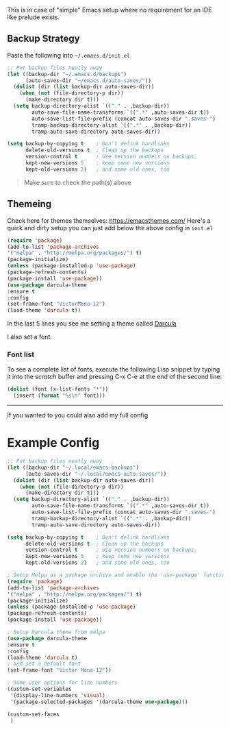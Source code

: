 This is in case of "simple" Emacs setup where no requirement for an IDE like prelude exists.

## Backup Strategy

Paste the following into `~/.emacs.d/init.el`
```el
;; Put backup files neatly away                                                 
(let ((backup-dir "~/.emacs.d/backups")
      (auto-saves-dir "~/emacs.d/auto-saves/"))
  (dolist (dir (list backup-dir auto-saves-dir))
    (when (not (file-directory-p dir))
      (make-directory dir t)))
  (setq backup-directory-alist `(("." . ,backup-dir))
        auto-save-file-name-transforms `((".*" ,auto-saves-dir t))
        auto-save-list-file-prefix (concat auto-saves-dir ".saves-")
        tramp-backup-directory-alist `((".*" . ,backup-dir))
        tramp-auto-save-directory auto-saves-dir))

(setq backup-by-copying t    ; Don't delink hardlinks
      delete-old-versions t  ; Clean up the backups
      version-control t      ; Use version numbers on backups,
      kept-new-versions 5    ; keep some new versions
      kept-old-versions 2)   ; and some old ones, too
```
> Make sure to check the path(s) above

## Themeing

Check here for themes themselves: https://emacsthemes.com/
Here's a quick and dirty setup you can just add below the above config in `init.el`

```el
(require 'package)
(add-to-list 'package-archives
'("melpa" . "http://melpa.org/packages/") t)
(package-initialize)
(unless (package-installed-p 'use-package)
(package-refresh-contents)
(package-install 'use-package))
(use-package darcula-theme
:ensure t
:config
(set-frame-font "VictorMono-12")
(load-theme 'darcula t))
```

In the last 5 lines you see me setting a theme called [Darcula](https://emacsthemes.com/themes/darcula-theme.html)

I also set a font.

### Font list
To see a complete list of fonts, execute the following Lisp snippet by typing it into the *scratch* buffer and pressing C-x C-e at the end of the second line:

```el
(dolist (font (x-list-fonts "*"))
  (insert (format "%s\n" font)))
```

---
If you wanted to you could also add my full config

# Example Config
```el
;; Put backup files neatly away
(let ((backup-dir "~/.local/emacs-backups")
      (auto-saves-dir "~/.local/emacs-auto-saves/"))
  (dolist (dir (list backup-dir auto-saves-dir))
    (when (not (file-directory-p dir))
      (make-directory dir t)))
  (setq backup-directory-alist `(("." . ,backup-dir))
        auto-save-file-name-transforms `((".*" ,auto-saves-dir t))
        auto-save-list-file-prefix (concat auto-saves-dir ".saves-")
        tramp-backup-directory-alist `((".*" . ,backup-dir))
        tramp-auto-save-directory auto-saves-dir))

(setq backup-by-copying t    ; Don't delink hardlinks                           
      delete-old-versions t  ; Clean up the backups                             
      version-control t      ; Use version numbers on backups,                  
      kept-new-versions 5    ; keep some new versions                           
      kept-old-versions 2)   ; and some old ones, too     

; Setup Melpa as a package archive and enable the 'use-package' function
(require 'package)
(add-to-list 'package-archives
'("melpa" . "http://melpa.org/packages/") t)
(package-initialize)
(unless (package-installed-p 'use-package)
(package-refresh-contents)
(package-install 'use-package))

; Setup Darcula theme from melpa
(use-package darcula-theme
:ensure t
:config
(load-theme 'darcula t)
; and set a default font
(set-frame-font "Victor Mono-12"))

; Some user options for line numbers
(custom-set-variables
 '(display-line-numbers 'visual)
 '(package-selected-packages '(darcula-theme use-package)))

(custom-set-faces
 )
```